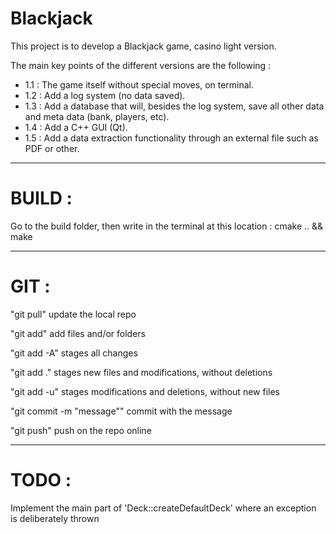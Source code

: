 # Blackjack
This project is to develop a Blackjack game, casino light version.

The main key points of the different versions are the following :
  - 1.1 : The game itself without special moves, on terminal.
  - 1.2 : Add a log system (no data saved).
  - 1.3 : Add a database that will, besides the log system, save all other data and meta data (bank, players, etc).
  - 1.4 : Add a C++ GUI (Qt).
  - 1.5 : Add a data extraction functionality through an external file such as PDF or other.

----------------------------------------------------------------------------------------------------

# BUILD :
Go to the build folder, then write in the terminal at this location : cmake .. && make

----------------------------------------------------------------------------------------------------

# GIT :
"git pull"			update the local repo


"git add" add files and/or folders

"git add -A" stages all changes

"git add ." stages new files and modifications, without deletions

"git add -u" stages modifications and deletions, without new files


"git commit -m "message""	commit with the message


"git push" push on the repo online

----------------------------------------------------------------------------------------------------

# TODO :
Implement the main part of 'Deck::createDefaultDeck' where an exception is deliberately thrown
